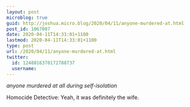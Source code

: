 ```yaml
---
layout: post
microblog: true
guid: http://joshua.micro.blog/2020/04/11/anyone-murdered-at.html
post_id: 1067007
date: 2020-04-11T14:33:01+1100
lastmod: 2020-04-11T14:33:01+1100
type: post
url: /2020/04/11/anyone-murdered-at.html
twitter:
  id: 1248816370172788737
  username: 
---
```

*anyone murdered at all during self-isolation*

Homocide Detective: Yeah, it was definitely the wife.
